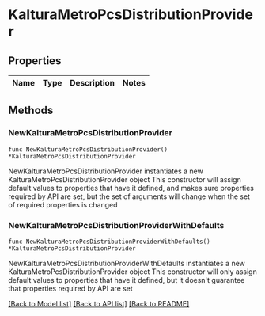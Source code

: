 # KalturaMetroPcsDistributionProvider

## Properties

Name | Type | Description | Notes
------------ | ------------- | ------------- | -------------

## Methods

### NewKalturaMetroPcsDistributionProvider

`func NewKalturaMetroPcsDistributionProvider() *KalturaMetroPcsDistributionProvider`

NewKalturaMetroPcsDistributionProvider instantiates a new KalturaMetroPcsDistributionProvider object
This constructor will assign default values to properties that have it defined,
and makes sure properties required by API are set, but the set of arguments
will change when the set of required properties is changed

### NewKalturaMetroPcsDistributionProviderWithDefaults

`func NewKalturaMetroPcsDistributionProviderWithDefaults() *KalturaMetroPcsDistributionProvider`

NewKalturaMetroPcsDistributionProviderWithDefaults instantiates a new KalturaMetroPcsDistributionProvider object
This constructor will only assign default values to properties that have it defined,
but it doesn't guarantee that properties required by API are set


[[Back to Model list]](../README.md#documentation-for-models) [[Back to API list]](../README.md#documentation-for-api-endpoints) [[Back to README]](../README.md)


